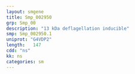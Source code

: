 ```yaml
---
layout: smgene
title: Smp_002950
grp: Smp_00
description: "13 kDa deflagellation inducible"
smp: Smp_002950.1
uniprot: "G4VDP2"
length:   147
cdd: "ns"
kk: ns
categories: sm
---
```


